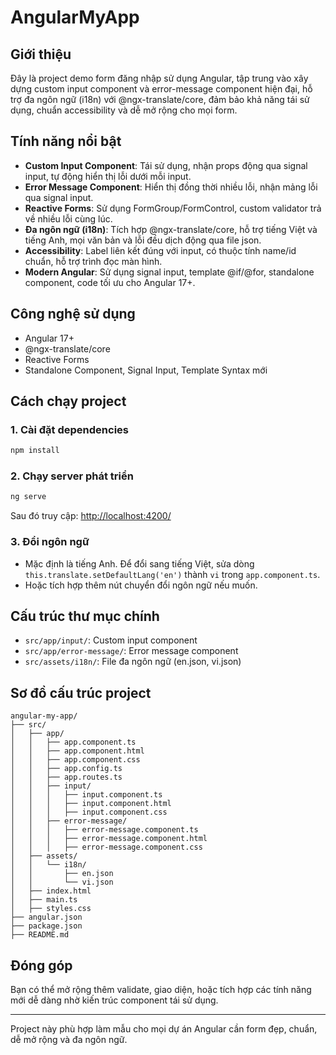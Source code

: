 # AngularMyApp

## Giới thiệu

Đây là project demo form đăng nhập sử dụng Angular, tập trung vào xây dựng custom input component và error-message component hiện đại, hỗ trợ đa ngôn ngữ (i18n) với @ngx-translate/core, đảm bảo khả năng tái sử dụng, chuẩn accessibility và dễ mở rộng cho mọi form.

## Tính năng nổi bật

- **Custom Input Component**: Tái sử dụng, nhận props động qua signal input, tự động hiển thị lỗi dưới mỗi input.
- **Error Message Component**: Hiển thị đồng thời nhiều lỗi, nhận mảng lỗi qua signal input.
- **Reactive Forms**: Sử dụng FormGroup/FormControl, custom validator trả về nhiều lỗi cùng lúc.
- **Đa ngôn ngữ (i18n)**: Tích hợp @ngx-translate/core, hỗ trợ tiếng Việt và tiếng Anh, mọi văn bản và lỗi đều dịch động qua file json.
- **Accessibility**: Label liên kết đúng với input, có thuộc tính name/id chuẩn, hỗ trợ trình đọc màn hình.
- **Modern Angular**: Sử dụng signal input, template @if/@for, standalone component, code tối ưu cho Angular 17+.

## Công nghệ sử dụng

- Angular 17+
- @ngx-translate/core
- Reactive Forms
- Standalone Component, Signal Input, Template Syntax mới

## Cách chạy project

### 1. Cài đặt dependencies

```bash
npm install
```

### 2. Chạy server phát triển

```bash
ng serve
```

Sau đó truy cập: [http://localhost:4200/](http://localhost:4200/)

### 3. Đổi ngôn ngữ

- Mặc định là tiếng Anh. Để đổi sang tiếng Việt, sửa dòng `this.translate.setDefaultLang('en')` thành `vi` trong `app.component.ts`.
- Hoặc tích hợp thêm nút chuyển đổi ngôn ngữ nếu muốn.

## Cấu trúc thư mục chính

- `src/app/input/`: Custom input component
- `src/app/error-message/`: Error message component
- `src/assets/i18n/`: File đa ngôn ngữ (en.json, vi.json)

## Sơ đồ cấu trúc project

```text
angular-my-app/
├── src/
│   ├── app/
│   │   ├── app.component.ts
│   │   ├── app.component.html
│   │   ├── app.component.css
│   │   ├── app.config.ts
│   │   ├── app.routes.ts
│   │   ├── input/
│   │   │   ├── input.component.ts
│   │   │   ├── input.component.html
│   │   │   ├── input.component.css
│   │   ├── error-message/
│   │   │   ├── error-message.component.ts
│   │   │   ├── error-message.component.html
│   │   │   ├── error-message.component.css
│   ├── assets/
│   │   └── i18n/
│   │       ├── en.json
│   │       └── vi.json
│   ├── index.html
│   ├── main.ts
│   ├── styles.css
├── angular.json
├── package.json
├── README.md
```

## Đóng góp

Bạn có thể mở rộng thêm validate, giao diện, hoặc tích hợp các tính năng mới dễ dàng nhờ kiến trúc component tái sử dụng.

---

Project này phù hợp làm mẫu cho mọi dự án Angular cần form đẹp, chuẩn, dễ mở rộng và đa ngôn ngữ.
